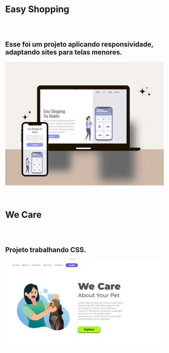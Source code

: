 <h1>Easy Shopping</h1>
<br>
<br>
<h2>Esse foi um projeto aplicando responsividade, adaptando sites para telas menores.</h2>

<img src="https://github.com/rayanelops16/Easy-Shopping/blob/master/WhatsApp%20Image%202024-07-30%20at%2017.28.03.jpeg?raw=true" />

<br>
<br>
<br>

<h1>We Care</h1>
<br>
<br>
<h2>Projeto trabalhando CSS.</h2>


<img src="https://github.com/rayanelops16/Easy-Shopping/blob/master/We%20Care.png?raw=true" />
